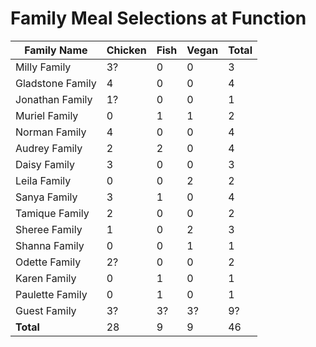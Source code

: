 # Family Meal Selections at Function

| Family Name      | Chicken | Fish | Vegan | Total |
|------------------|---------|------|-------|-------|
| Milly Family     |    3?   |   0  |   0   |   3   |
| Gladstone Family |    4    |   0  |   0   |   4   |
| Jonathan Family  |    1?   |   0  |   0   |   1   |
| Muriel Family    |    0    |   1  |   1   |   2   |
| Norman Family    |    4    |   0  |   0   |   4   |
| Audrey Family    |    2    |   2  |   0   |   4   |
| Daisy  Family    |    3    |   0  |   0   |   3   |
| Leila Family     |    0    |   0  |   2   |   2   |
| Sanya Family     |    3    |   1  |   0   |   4   |
| Tamique Family   |    2    |   0  |   0   |   2   |
| Sheree Family    |    1    |   0  |   2   |   3   |
| Shanna Family    |    0    |   0  |   1   |   1   |
| Odette Family    |    2?   |   0  |   0   |   2   |
| Karen Family     |    0    |   1  |   0   |   1   |
| Paulette Family  |    0    |   1  |   0   |   1   |
| Guest Family     |    3?   |   3? |   3?  |   9?  |
| **Total**        |    28   |   9  |   9   |  46   |
